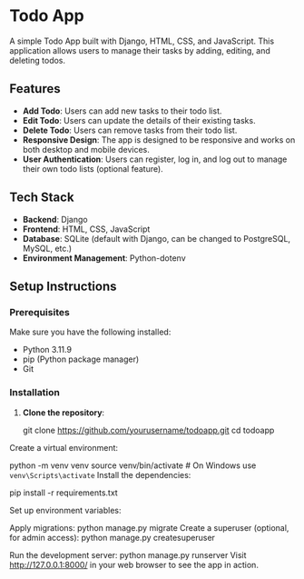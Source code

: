 # Todo App

A simple Todo App built with Django, HTML, CSS, and JavaScript. This application allows users to manage their tasks by adding, editing, and deleting todos.

## Features

- **Add Todo**: Users can add new tasks to their todo list.
- **Edit Todo**: Users can update the details of their existing tasks.
- **Delete Todo**: Users can remove tasks from their todo list.
- **Responsive Design**: The app is designed to be responsive and works on both desktop and mobile devices.
- **User Authentication**: Users can register, log in, and log out to manage their own todo lists (optional feature).
  
## Tech Stack

- **Backend**: Django
- **Frontend**: HTML, CSS, JavaScript
- **Database**: SQLite (default with Django, can be changed to PostgreSQL, MySQL, etc.)
- **Environment Management**: Python-dotenv

## Setup Instructions

### Prerequisites

Make sure you have the following installed:

- Python  3.11.9
- pip (Python package manager)
- Git

### Installation

1. **Clone the repository**:

   git clone https://github.com/yourusername/todoapp.git
   cd todoapp

Create a virtual environment:

python -m venv venv
source venv/bin/activate  # On Windows use `venv\Scripts\activate`
Install the dependencies:

pip install -r requirements.txt

Set up environment variables:


Apply migrations:
python manage.py migrate
Create a superuser (optional, for admin access):
python manage.py createsuperuser

Run the development server:
python manage.py runserver
Visit http://127.0.0.1:8000/ in your web browser to see the app in action.

